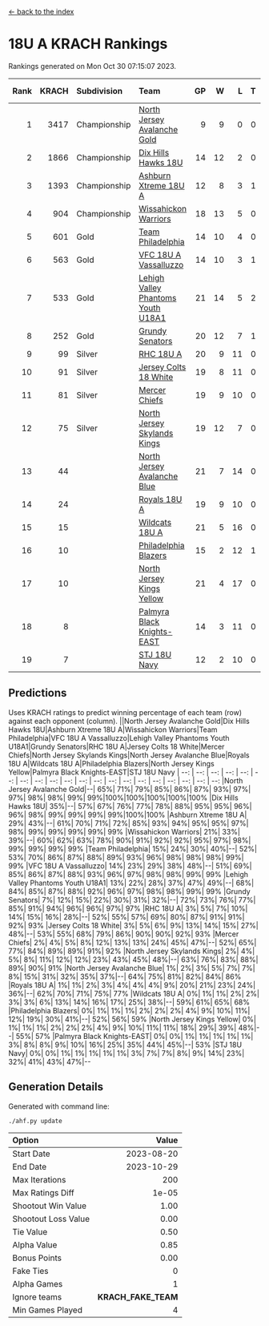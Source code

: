 [<- back to the index](readme.md)
# 18U A KRACH Rankings
Rankings generated on Mon Oct 30 07:15:07 2023.

Rank|KRACH|Subdivision|Team|GP|W|L|T|OTW|OTL|SoS|Exp Wins|Win Diff
---:|---:|:---|:---|---:|---:|---:|---:|---:|---:|---:|---:|---:
1|3417|Championship|[North Jersey Avalanche Gold](https://gamesheetstats.com/seasons/3659/teams/140737/schedule)|9|9|0|0|0|0|54|9.8|-0.0
2|1866|Championship|[Dix Hills Hawks 18U](https://gamesheetstats.com/seasons/3659/teams/140731/schedule)|14|12|2|0|1|0|377|12.9|0.0
3|1393|Championship|[Ashburn Xtreme 18U A](https://gamesheetstats.com/seasons/3659/teams/140730/schedule)|12|8|3|1|1|0|634|9.4|0.0
4|904|Championship|[Wissahickon Warriors](https://gamesheetstats.com/seasons/3659/teams/140748/schedule)|18|13|5|0|0|0|550|13.9|0.0
5|601|Gold|[Team Philadelphia](https://gamesheetstats.com/seasons/3659/teams/140745/schedule)|14|10|4|0|0|0|508|10.9|0.0
6|563|Gold|[VFC 18U A Vassalluzzo](https://gamesheetstats.com/seasons/3659/teams/140746/schedule)|14|10|3|1|2|1|333|11.4|0.0
7|533|Gold|[Lehigh Valley Phantoms Youth U18A1](https://gamesheetstats.com/seasons/3659/teams/140734/schedule)|21|14|5|2|0|0|396|15.9|0.0
8|252|Gold|[Grundy Senators](https://gamesheetstats.com/seasons/3659/teams/140732/schedule)|20|12|7|1|0|0|372|13.4|0.0
9|99|Silver|[RHC 18U A](https://gamesheetstats.com/seasons/3659/teams/140742/schedule)|20|9|11|0|0|1|414|9.9|0.0
10|91|Silver|[Jersey Colts 18 White](https://gamesheetstats.com/seasons/3659/teams/140733/schedule)|19|8|11|0|0|2|631|8.9|0.0
11|81|Silver|[Mercer Chiefs](https://gamesheetstats.com/seasons/3659/teams/140735/schedule)|19|9|10|0|0|1|492|9.9|0.0
12|75|Silver|[North Jersey Skylands Kings](https://gamesheetstats.com/seasons/3659/teams/140739/schedule)|19|12|7|0|1|1|462|12.9|0.0
13|44||[North Jersey Avalanche Blue](https://gamesheetstats.com/seasons/3659/teams/140736/schedule)|21|7|14|0|0|0|362|7.9|0.0
14|24||[Royals 18U A](https://gamesheetstats.com/seasons/3659/teams/140743/schedule)|19|9|10|0|1|0|172|9.9|0.0
15|15||[Wildcats 18U A](https://gamesheetstats.com/seasons/3659/teams/140747/schedule)|21|5|16|0|0|1|442|5.9|0.0
16|10||[Philadelphia Blazers](https://gamesheetstats.com/seasons/3659/teams/140741/schedule)|15|2|12|1|0|2|277|3.4|0.0
17|10||[North Jersey Kings Yellow](https://gamesheetstats.com/seasons/3659/teams/140738/schedule)|21|4|17|0|1|0|311|4.9|0.0
18|8||[Palmyra Black Knights-EAST](https://gamesheetstats.com/seasons/3659/teams/140740/schedule)|14|3|11|0|2|0|192|3.9|0.0
19|7||[STJ 18U Navy](https://gamesheetstats.com/seasons/3659/teams/140744/schedule)|12|2|10|0|0|0|134|2.9|0.0

## Predictions
Uses KRACH ratings to predict winning percentage of each team (row) against each opponent (column).
||North Jersey Avalanche Gold|Dix Hills Hawks 18U|Ashburn Xtreme 18U A|Wissahickon Warriors|Team Philadelphia|VFC 18U A Vassalluzzo|Lehigh Valley Phantoms Youth U18A1|Grundy Senators|RHC 18U A|Jersey Colts 18 White|Mercer Chiefs|North Jersey Skylands Kings|North Jersey Avalanche Blue|Royals 18U A|Wildcats 18U A|Philadelphia Blazers|North Jersey Kings Yellow|Palmyra Black Knights-EAST|STJ 18U Navy
| --: | --: | --: | --: | --: | --: | --: | --: | --: | --: | --: | --: | --: | --: | --: | --: | --: | --: | --: | --: 
|North Jersey Avalanche Gold|--| 65%| 71%| 79%| 85%| 86%| 87%| 93%| 97%| 97%| 98%| 98%| 99%| 99%|100%|100%|100%|100%|100%
|Dix Hills Hawks 18U| 35%|--| 57%| 67%| 76%| 77%| 78%| 88%| 95%| 95%| 96%| 96%| 98%| 99%| 99%| 99%| 99%|100%|100%
|Ashburn Xtreme 18U A| 29%| 43%|--| 61%| 70%| 71%| 72%| 85%| 93%| 94%| 95%| 95%| 97%| 98%| 99%| 99%| 99%| 99%| 99%
|Wissahickon Warriors| 21%| 33%| 39%|--| 60%| 62%| 63%| 78%| 90%| 91%| 92%| 92%| 95%| 97%| 98%| 99%| 99%| 99%| 99%
|Team Philadelphia| 15%| 24%| 30%| 40%|--| 52%| 53%| 70%| 86%| 87%| 88%| 89%| 93%| 96%| 98%| 98%| 98%| 99%| 99%
|VFC 18U A Vassalluzzo| 14%| 23%| 29%| 38%| 48%|--| 51%| 69%| 85%| 86%| 87%| 88%| 93%| 96%| 97%| 98%| 98%| 99%| 99%
|Lehigh Valley Phantoms Youth U18A1| 13%| 22%| 28%| 37%| 47%| 49%|--| 68%| 84%| 85%| 87%| 88%| 92%| 96%| 97%| 98%| 98%| 99%| 99%
|Grundy Senators|  7%| 12%| 15%| 22%| 30%| 31%| 32%|--| 72%| 73%| 76%| 77%| 85%| 91%| 94%| 96%| 96%| 97%| 97%
|RHC 18U A|  3%|  5%|  7%| 10%| 14%| 15%| 16%| 28%|--| 52%| 55%| 57%| 69%| 80%| 87%| 91%| 91%| 92%| 93%
|Jersey Colts 18 White|  3%|  5%|  6%|  9%| 13%| 14%| 15%| 27%| 48%|--| 53%| 55%| 68%| 79%| 86%| 90%| 90%| 92%| 93%
|Mercer Chiefs|  2%|  4%|  5%|  8%| 12%| 13%| 13%| 24%| 45%| 47%|--| 52%| 65%| 77%| 84%| 89%| 89%| 91%| 92%
|North Jersey Skylands Kings|  2%|  4%|  5%|  8%| 11%| 12%| 12%| 23%| 43%| 45%| 48%|--| 63%| 76%| 83%| 88%| 89%| 90%| 91%
|North Jersey Avalanche Blue|  1%|  2%|  3%|  5%|  7%|  7%|  8%| 15%| 31%| 32%| 35%| 37%|--| 64%| 75%| 81%| 82%| 84%| 86%
|Royals 18U A|  1%|  1%|  2%|  3%|  4%|  4%|  4%|  9%| 20%| 21%| 23%| 24%| 36%|--| 62%| 70%| 71%| 75%| 77%
|Wildcats 18U A|  0%|  1%|  1%|  2%|  2%|  3%|  3%|  6%| 13%| 14%| 16%| 17%| 25%| 38%|--| 59%| 61%| 65%| 68%
|Philadelphia Blazers|  0%|  1%|  1%|  1%|  2%|  2%|  2%|  4%|  9%| 10%| 11%| 12%| 19%| 30%| 41%|--| 52%| 56%| 59%
|North Jersey Kings Yellow|  0%|  1%|  1%|  1%|  2%|  2%|  2%|  4%|  9%| 10%| 11%| 11%| 18%| 29%| 39%| 48%|--| 55%| 57%
|Palmyra Black Knights-EAST|  0%|  0%|  1%|  1%|  1%|  1%|  1%|  3%|  8%|  8%|  9%| 10%| 16%| 25%| 35%| 44%| 45%|--| 53%
|STJ 18U Navy|  0%|  0%|  1%|  1%|  1%|  1%|  1%|  3%|  7%|  7%|  8%|  9%| 14%| 23%| 32%| 41%| 43%| 47%|--

## Generation Details

Generated with command line:
```
./ahf.py update
```

| Option | Value |
| :----- | ----: |
| Start Date | 2023-08-20 |
| End Date | 2023-10-29 |
| Max Iterations | 200 |
| Max Ratings Diff | 1e-05 |
| Shootout Win Value | 1.00 |
| Shootout Loss Value | 0.00 |
| Tie Value | 0.50 |
| Alpha Value | 0.85 |
| Bonus Points | 0.00 |
| Fake Ties | 0 |
| Alpha Games | 1 |
| Ignore teams | __KRACH_FAKE_TEAM__ |
| Min Games Played | 4 |

